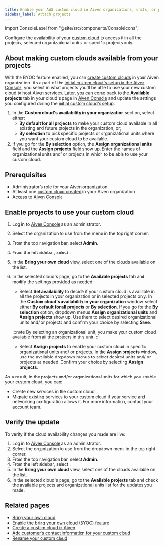 ```yaml
---
title: Enable your AWS custom cloud in Aiven organizations, units, or projects
sidebar_label: Attach projects
---
```


import ConsoleLabel from "@site/src/components/ConsoleIcons";

Configure the availability of your [custom cloud](/docs/platform/concepts/byoc) to access
it in all the projects, selected organizational units, or specific projects only.

## About making custom clouds available from your projects

With the BYOC feature enabled, you can
[create custom clouds](/docs/platform/howto/byoc/create-custom-cloud) in your Aiven
organization. As a part of the
[initial custom cloud's setup in the Aiven Console](/docs/platform/howto/byoc/create-custom-cloud),
you select in what projects you'll be able to use your new custom cloud to host Aiven
services. Later, you can come back to the **Available projects** tab in your
cloud's page in [Aiven Console](https://console.aiven.io/) and update
the settings you configured during the
[initial custom cloud's setup](/docs/platform/howto/byoc/create-custom-cloud).

1.  In the **Custom cloud's availability in your organization**
    section, select either:
    -   **By default for all projects** to make your custom cloud
        available in all existing and future projects in the
        organization, or;
    -   **By selection** to pick specific projects or organizational
        units where you want your custom cloud to be available.
1.  If you go for the **By selection** option, the **Assign
    organizational units** field and the **Assign projects** field show
    up. Enter the names of organizational units and/ or projects in
    which to be able to use your custom cloud.

## Prerequisites

-   Administrator's role for your Aiven organization
-   At least one
    [custom cloud created](/docs/platform/howto/byoc/create-custom-cloud) in your Aiven
    organization
-   Access to [Aiven Console](https://console.aiven.io/)

## Enable projects to use your custom cloud

1.  Log in to [Aiven Console](https://console.aiven.io/) as an
    administrator.

1.  Select the organization to use from the menu in
    the top right corner.

1.  From the top navigation bar, select **Admin**.

1.  From the left sidebar, select <ConsoleLabel name="bringyourowncloud"/>.

1.  In the **Bring your own cloud** view, select one of the clouds
    available on the list.

1.  In the selected cloud's page, go to the **Available
    projects** tab and modify the settings provided as needed:

    -   Select **Set availability** to decide if your custom cloud is
        available in all the projects in your organization or in
        selected projects only. In the **Custom cloud's availability in
        your organization** window, select either **By default for all
        projects** or **By selection**. If you go for the **By
        selection** option, dropdown menus **Assign organizational
        units** and **Assign projects** show up. Use them to select
        desired organizational units and/ or projects and confirm your
        choice by selecting **Save**.

    :::note
    By selecting an organizational unit, you make your custom cloud
    available from all the projects in this unit.
    :::

    -   Select **Assign projects** to enable your custom cloud in
        specific organizational units and/ or projects. In the **Assign
        projects** window, use the available dropdown menus to select
        desired units and/ or projects as needed. Confirm your choice by
        selecting **Assign projects**.

As a result, in the projects and/or organizational units for which you enable your
custom cloud, you can:

- Create new services in the custom cloud
- Migrate existing services to your custom cloud if your service and networking
  configuration allows it. For more information, contact your account team.

## Verify the update

To verify if the cloud availability changes you made are live:
<!-- vale off -->
1.  Log in to [Aiven Console](https://console.aiven.io/) as an
    administrator.
1.  Select the organization to use from the dropdown menu in
    the top right corner.
1.  From the top navigation bar, select **Admin**.
1.  From the left sidebar, select <ConsoleLabel name="bringyourowncloud"/>.
1.  In the **Bring your own cloud** view, select one of the clouds
    available on the list.
1.  In the selected cloud's page, go to the **Available
    projects** tab and check the available projects and organizational
    units list for the updates you made.
<!-- vale on -->
## Related pages

-   [Bring your own cloud](/docs/platform/concepts/byoc)
-   [Enable the bring your own cloud (BYOC) feature](/docs/platform/howto/byoc/enable-byoc)
-   [Create a custom cloud in Aiven](/docs/platform/howto/byoc/create-custom-cloud)
-   [Add customer's contact information for your custom cloud](/docs/platform/howto/byoc/add-customer-info-custom-cloud)
-   [Rename your custom cloud](/docs/platform/howto/byoc/rename-custom-cloud)
